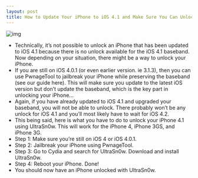 ```yaml
---
layout: post
title: How to Update Your iPhone to iOS 4.1 and Make Sure You Can Unlock with UltraSn0w
---
```

![img](http://media.idownloadblog.com/wp-content/uploads/2010/08/UltraSn0w-Unlock-iPhone-3G-iOS-4.0.2-e1281821137976.png)
* Technically, it’s not possible to unlock an iPhone that has been updated to iOS 4.1 because there is no unlock available for the iOS 4.1 baseband. Now depending on your situation, there might be a way to unlock your iPhone.
* If you are still on iOS 4.0.1 (or even earlier version. ie 3.1.3), then you can use PwnageTool to jailbreak your iPhone while preserving the baseband (see our guide here). This will make sure you update to the latest iOS version but don’t update the baseband, which is the key part in unlocking your iPhone…
* Again, if you have already updated to iOS 4.1 and upgraded your baseband, you will not be able to unlock. There probably won’t be any unlock for iOS 4.1 and you’ll most likely have to wait for iOS 4.2.
* This being said, here is what you have to do to unlock your iPhone 4.1 using UltraSn0w. This will work for the iPhone 4, iPhone 3GS, and iPhone 3G.
* Step 1: Make sure you’re still on iOS 4 or iOS 4.0.1.
* Step 2: Jailbreak your iPhone using PwnageTool.
* Step 3: Go to Cydia and search for UltraSn0w. Download and install UltraSn0w.
* Step 4: Reboot your iPhone. Done!
* You should now have an iPhone unlocked with UltraSn0w.

